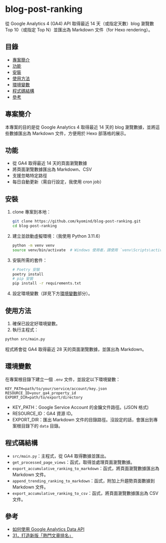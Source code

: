 # blog-post-ranking

從 Google Analytics 4 (GA4) API 取得最近 14 天（或指定天數）blog 瀏覽數 Top 10（或指定 Top N）並匯出為 Markdown 文件（for Hexo rendering）。

## 目錄
- [專案簡介](#專案簡介)
- [功能](#功能)
- [安裝](#安裝)
- [使用方法](#使用方法)
- [環境變數](#環境變數)
- [程式碼結構](#程式碼結構)
- [參考](#參考)

## 專案簡介
本專案的目的是從 Google Analytics 4 取得最近 14 天的 blog 瀏覽數據，並將這些數據匯出為 Markdown 文件，方便用於 Hexo 部落格的展示。

## 功能
- 從 GA4 取得最近 14 天的頁面瀏覽數據
- 將頁面瀏覽數據匯出為 Markdown、CSV
- 支援忽略特定路徑
- 每日自動更新（需自行設定，我使用 cron job）

## 安裝
1.  clone 專案到本地：
    ```sh
    git clone https://github.com/kyomind/blog-post-ranking.git
    cd blog-post-ranking
    ```

2. 建立並啟動虛擬環境：（我使用 Python 3.11.6）
    ```sh
    python -m venv venv
    source venv/bin/activate  # Windows 使用者，請使用 `venv\Scripts\activate`
    ```

3. 安裝所需的套件：
    ```sh
    # Poetry 安裝
    poetry install
    # pip 安裝
    pip install -r requirements.txt
    ```

4. 設定環境變數（詳見下方[環境變數](#環境變數)部分）。

## 使用方法
1. 確保已設定好環境變數。
2. 執行主程式：
 ```sh
 python src/main.py
 ```
程式將會從 GA4 取得最近 28 天的頁面瀏覽數據，並匯出為 Markdown。

## 環境變數
在專案根目錄下建立一個 `.env` 文件，並設定以下環境變數：

```env
KEY_PATH=path/to/your/service/account/key.json
RESOURCE_ID=your_ga4_property_id
EXPORT_DIR=path/to/export/directory
```
- KEY_PATH：Google Service Account 的金鑰文件路徑。(JSON 格式)
- RESOURCE_ID：GA4 資源 ID。
- EXPORT_DIR：匯出 Markdown 文件的目錄路徑。沒設定的話，會匯出到專案根目錄下的 `data` 目錄。

## 程式碼結構
- `src/main.py`：主程式，從 GA4 取得數據並匯出。
- `get_processed_page_views`：函式，取得並處理頁面瀏覽數據。
- `export_accumulative_ranking_to_markdown`：函式，將頁面瀏覽數據匯出為 Markdown 文件。
- `append_trending_ranking_to_markdown`：函式，附加上升趨勢頁面數據到 Markdown 文件。
- `export_accumulative_ranking_to_csv`：函式，將頁面瀏覽數據匯出為 CSV 文件。

## 參考
- [如何使用 Google Analytics Data API](https://codingman.cc/how-to-use-google-analytics-data-api/)
- [31，打造新版「熱門文章排名」](https://blog.kyomind.tw/weekly-review-31/)
